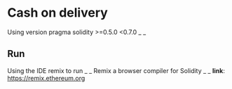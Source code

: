 # Cash on delivery
Using version pragma solidity >=0.5.0 <0.7.0 _ _
## Run
Using the IDE remix to run _ _
Remix a browser compiler for Solidity _ _
**link**: https://remix.ethereum.org
